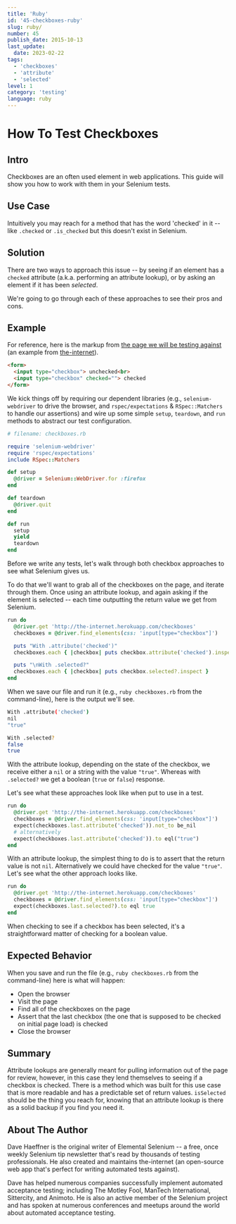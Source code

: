 ```yaml
---
title: 'Ruby'
id: '45-checkboxes-ruby'
slug: ruby/
number: 45
publish_date: 2015-10-13
last_update: 
  date: 2023-02-22
tags:
  - 'checkboxes'
  - 'attribute'
  - 'selected'
level: 1
category: 'testing'
language: ruby
---
```


# How To Test Checkboxes

## Intro

Checkboxes are an often used element in web applications. This guide will show you how to work with them in your Selenium tests.

## Use Case

Intuitively you may reach for a method that has the word 'checked' in it -- like `.checked` or `.is_checked` but this doesn't exist in Selenium.

## Solution

There are two ways to approach this issue -- by seeing if an element has a `checked` attribute (a.k.a. performing an attribute lookup), or by asking an element if it has been _selected_.

We're going to go through each of these approaches to see their pros and cons.

## Example

For reference, here is the markup from [the page we will be testing against](http://the-internet.herokuapp.com/checkboxes) (an example from [the-internet](https://github.com/tourdedave/the-internet)).

```html
<form>
  <input type="checkbox"> unchecked<br>
  <input type="checkbox" checked=""> checked
</form>
```

We kick things off by requiring our dependent libraries (e.g., `selenium-webdriver` to drive the browser, and `rspec/expectations` & `RSpec::Matchers` to handle our assertions) and wire up some simple `setup`, `teardown`, and `run` methods to abstract our test configuration.

```ruby
# filename: checkboxes.rb

require 'selenium-webdriver'
require 'rspec/expectations'
include RSpec::Matchers

def setup
  @driver = Selenium::WebDriver.for :firefox
end

def teardown
  @driver.quit
end

def run
  setup
  yield
  teardown
end
```

Before we write any tests, let's walk through both checkbox approaches to see what Selenium gives us.

To do that we'll want to grab all of the checkboxes on the page, and iterate through them. Once using an attribute lookup, and again asking if the element is selected -- each time outputting the return value we get from Selenium.

```ruby
run do
  @driver.get 'http://the-internet.herokuapp.com/checkboxes'
  checkboxes = @driver.find_elements(css: 'input[type="checkbox"]')

  puts "With .attribute('checked')"
  checkboxes.each { |checkbox| puts checkbox.attribute('checked').inspect }

  puts "\nWith .selected?"
  checkboxes.each { |checkbox| puts checkbox.selected?.inspect }
end
```

When we save our file and run it (e.g., `ruby checkboxes.rb` from the command-line), here is the output we'll see.

```sh
With .attribute('checked')
nil
"true"

With .selected?
false
true
```

With the attribute lookup, depending on the state of the checkbox, we receive either a `nil` or a string with the value `"true"`. Whereas with `.selected?` we get a boolean (`true` or `false`) response.

Let's see what these approaches look like when put to use in a test.

```ruby
run do
  @driver.get 'http://the-internet.herokuapp.com/checkboxes'
  checkboxes = @driver.find_elements(css: 'input[type="checkbox"]')
  expect(checkboxes.last.attribute('checked')).not_to be_nil
  # alternatively
  expect(checkboxes.last.attribute('checked')).to eql("true")
end
```

With an attribute lookup, the simplest thing to do is to assert that the return value is not `nil`. Alternatively we could have checked for the value `"true"`. Let's see what the other approach looks like.

```ruby
run do
  @driver.get 'http://the-internet.herokuapp.com/checkboxes'
  checkboxes = @driver.find_elements(css: 'input[type="checkbox"]')
  expect(checkboxes.last.selected?).to eql true
end
```

When checking to see if a checkbox has been selected, it's a straightforward matter of checking for a boolean value.

## Expected Behavior

When you save and run the file (e.g., `ruby checkboxes.rb` from the command-line) here is what will happen:

+ Open the browser
+ Visit the page
+ Find all of the checkboxes on the page
+ Assert that the last checkbox (the one that is supposed to be checked on initial page load) is checked
+ Close the browser

## Summary

Attribute lookups are generally meant for pulling information out of the page for review, however, in this case they lend themselves to seeing if a checkbox is checked. There is a method which was built for this use case that is more readable and has a predictable set of return values. `isSelected` should be the thing you reach for, knowing that an attribute lookup is there as a solid backup if you find you need it.

## About The Author

Dave Haeffner is the original writer of Elemental Selenium -- a free, once weekly Selenium tip newsletter that's read by thousands of testing professionals. He also created and maintains the-internet (an open-source web app that's perfect for writing automated tests against).

Dave has helped numerous companies successfully implement automated acceptance testing; including The Motley Fool, ManTech International, Sittercity, and Animoto. He is also an active member of the Selenium project and has spoken at numerous conferences and meetups around the world about automated acceptance testing.
